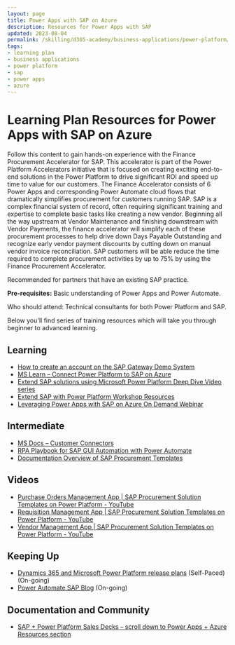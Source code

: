 ```yaml
---
layout: page
title: Power Apps with SAP on Azure
description: Resources for Power Apps with SAP
updated: 2023-08-04
permalink: /skilling/d365-academy/business-applications/power-platform/power-apps-sap-azure
tags:
- learning plan
- business applications
- power platform
- sap
- power apps
- azure
---
```


# Learning Plan Resources for Power Apps with SAP on Azure

Follow this content to gain hands-on experience with the Finance Procurement Accelerator for SAP. This accelerator is part of the Power Platform Accelerators initiative that is focused on creating exciting end-to-end solutions in the Power Platform to drive significant ROI and speed up time to value for our customers. The Finance Accelerator consists of 6 Power Apps and corresponding Power Automate cloud flows that dramatically simplifies procurement for customers running SAP. SAP is a complex financial system of record, often requiring significant training and expertise to complete basic tasks like creating a new vendor. Beginning all the way upstream at Vendor Maintenance and finishing downstream with Vendor Payments, the finance accelerator will simplify each of these procurement processes to help drive down Days Payable Outstanding and recognize early vendor payment discounts by cutting down on manual vendor invoice reconciliation. SAP customers will be able reduce the time required to complete procurement activities by up to 75% by using the Finance Procurement Accelerator.

Recommended for partners that have an existing SAP practice.   

**Pre-requisites:** Basic understanding of Power Apps and Power Automate. 

Who should attend: Technical consultants for both Power Platform and SAP.

Below you'll find series of training resources which will take you through beginner to advanced learning.

## Learning

* [How to create an account on the SAP Gateway Demo System](https://developers.sap.com/tutorials/gateway-demo-signup.html)
* [MS Learn – Connect Power Platform to SAP on Azure](https://docs.microsoft.com/en-us/learn/modules/connect-power-platform-to-sap-azure/)
* [Extend SAP solutions using Microsoft Power Platform Deep Dive Video series](https://www.youtube.com/playlist?list=PLvqyDwoCkBXb3tRy411U3Cut8rBvZ_oNI)
* [Extend SAP with Power Platform Workshop Resources](https://github.com/microsoft/PartnerResources/tree/main/assets/PowerAppsWithSAP)
* [Leveraging Power Apps with SAP on Azure On Demand Webinar](https://msuspartners.eventbuilder.com/event/53451?source=LeveragingPowerAppsSAPonAzure)

## Intermediate

* [MS Docs – Customer Connectors](https://docs.microsoft.com/en-us/connectors/custom-connectors/)
* [RPA Playbook for SAP GUI Automation with Power Automate](https://aka.ms/MicrosoftRPAPlaybookForSAPGUI)
* [Documentation Overview of SAP Procurement Templates](https://aka.ms/learn-sap-integration)

## Videos

* [Purchase Orders Management App | SAP Procurement Solution Templates on Power Platform - YouTube](https://www.youtube.com/watch?v=cmHWhALIRsY)
* [Requisition Management App | SAP Procurement Solution Templates on Power Platform - YouTube](https://www.youtube.com/watch?v=5AdsO-qJ8O0)
* [Vendor Management App | SAP Procurement Solution Templates on Power Platform - YouTube](https://www.youtube.com/watch?v=pifzGJ9nx0c)

## Keeping Up

* [Dynamics 365 and Microsoft Power Platform release plans](https://docs.microsoft.com/en-us/dynamics365/release-plans/) (Self-Paced) (On-going)
* [Power Automate SAP Blog](https://powerapps.microsoft.com/en-us/blog/run-your-enterprise-on-power-platform-with-new-enterprise-application-templates/) (On-going)

## Documentation and Community

* [SAP + Power Platform Sales Decks – scroll down to Power Apps + Azure Resources section](https://powerplatformpartners.transform.microsoft.com/products/powerapps?tab=go-to-market)